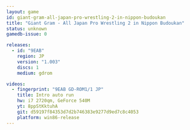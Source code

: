 ```yaml
---
layout: game
id: giant-gram-all-japan-pro-wrestling-2-in-nippon-budoukan
title: "Giant Gram - All Japan Pro Wrestling 2 in Nippon Budoukan"
status: unknown
gamedb-issue: 0

releases:
  - id: "9EAB"
    region: JP
    version: "1.003"
    discs: 1
    medium: gdrom

videos:
  - fingerprint: "9EAB GD-ROM1/1 JP"
    title: Intro auto run
    hw: i7 2720qm, GeForce 540M
    yt: 8ppStKktuhA
    git: d59197f84353d7d2b746383e9277d9ed7c8c4053
    platform: win86-release
---
```

